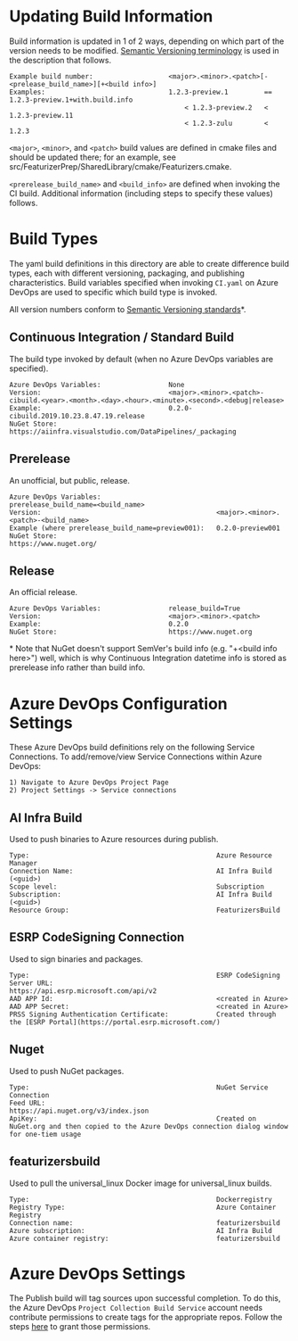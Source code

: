 Updating Build Information
==========================
Build information is updated in 1 of 2 ways, depending on which part of the version needs
to be modified. [Semantic Versioning terminology](https://semver.org) is used in the description
that follows.

    Example build number:                   <major>.<minor>.<patch>[-<prelease_build_name>][+<build info>]
    Examples:                               1.2.3-preview.1         ==  1.2.3-preview.1+with.build.info
                                                < 1.2.3-preview.2   <   1.2.3-preview.11
                                                < 1.2.3-zulu        <   1.2.3

`<major>`, `<minor>`, and `<patch>` build values are defined in cmake files and should be updated there;
for an example, see src/FeaturizerPrep/SharedLibrary/cmake/Featurizers.cmake.

`<prerelease_build_name>` and `<build_info>` are defined when invoking the CI build. Additional information
(including steps to specify these values) follows.

Build Types
===========
The yaml build definitions in this directory are able to create difference build
types, each with different versioning, packaging, and publishing characteristics.
Build variables specified when invoking `CI.yaml` on Azure DevOps are used to
specific which build type is invoked.

All version numbers conform to [Semantic Versioning standards](https://semver.org)*.

Continuous Integration / Standard Build
---------------------------------------
The build type invoked by default (when no Azure DevOps variables are specified).

    Azure DevOps Variables:                 None
    Version:                                <major>.<minor>.<patch>-cibuild.<year>.<month>.<day>.<hour>.<minute>.<second>.<debug|release>
    Example:                                0.2.0-cibuild.2019.10.23.8.47.19.release
    NuGet Store:                            https://aiinfra.visualstudio.com/DataPipelines/_packaging

Prerelease
----------
An unofficial, but public, release.

    Azure DevOps Variables:                             prerelease_build_name=<build_name>
    Version:                                            <major>.<minor>.<patch>-<build_name>
    Example (where prerelease_build_name=preview001):   0.2.0-preview001
    NuGet Store:                                        https://www.nuget.org/

Release
-------
An official release.

    Azure DevOps Variables:                 release_build=True
    Version:                                <major>.<minor>.<patch>
    Example:                                0.2.0
    NuGet Store:                            https://www.nuget.org

\* Note that NuGet doesn't support SemVer's build info (e.g. "+\<build info here>") well, which is why
Continuous Integration datetime info is stored as prerelease info rather than build info.

Azure DevOps Configuration Settings
===================================

These Azure DevOps build definitions rely on the following Service Connections.
To add/remove/view Service Connections within Azure DevOps:

    1) Navigate to Azure DevOps Project Page
    2) Project Settings -> Service connections

AI Infra Build
--------------
Used to push binaries to Azure resources during publish.

    Type:                                               Azure Resource Manager
    Connection Name:                                    AI Infra Build (<guid>)
    Scope level:                                        Subscription
    Subscription:                                       AI Infra Build (<guid>)
    Resource Group:                                     FeaturizersBuild

ESRP CodeSigning Connection
---------------------------
Used to sign binaries and packages.

    Type:                                               ESRP CodeSigning
    Server URL:                                         https://api.esrp.microsoft.com/api/v2
    AAD APP Id:                                         <created in Azure>
    AAD APP Secret:                                     <created in Azure>
    PRSS Signing Authentication Certificate:            Created through the [ESRP Portal](https://portal.esrp.microsoft.com/)

Nuget
-----
Used to push NuGet packages.

    Type:                                               NuGet Service Connection
    Feed URL:                                           https://api.nuget.org/v3/index.json
    ApiKey:                                             Created on NuGet.org and then copied to the Azure DevOps connection dialog window for one-tiem usage

featurizersbuild
----------------
Used to pull the universal_linux Docker image for universal_linux builds.

    Type:                                               Dockerregistry
    Registry Type:                                      Azure Container Registry
    Connection name:                                    featurizersbuild
    Azure subscription:                                 AI Infra Build
    Azure container registry:                           featurizersbuild

Azure DevOps Settings
=====================
The Publish build will tag sources upon successful completion. To do this, the Azure DevOps `Project Collection Build Service` account needs
contribute permissions to create tags for the appropriate repos. Follow the steps [here](https://docs.microsoft.com/en-us/azure/devops/pipelines/scripts/git-commands?view=azure-devops&tabs=yaml) to grant those permissions.
